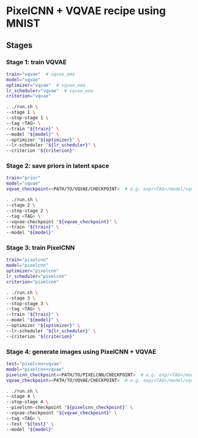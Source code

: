 # PixelCNN + VQVAE recipe using MNIST

## Stages

### Stage 1: train VQVAE

```sh
train="vqvae"  # vqvae_ema
model="vqvae"
optimizer="vqvae"  # vqvae_ema
lr_scheduler="vqvae"  # vqvae_ema
criterion="vqvae"

. ./run.sh \
--stage 1 \
--stop-stage 1 \
--tag <TAG> \
--train "${train}" \
--model "${model}" \
--optimizer "${optimizer}" \
--lr-scheduler "${lr_scheduler}" \
--criterion "${criterion}"
```

### Stage 2: save priors in latent space

```sh
train="prior"
model="vqvae"
vqvae_checkpoint=<PATH/TO/VQVAE/CHECKPOINT>  # e.g. exp/<TAG>/model/vqvae/last.pth

. ./run.sh \
--stage 2 \
--stop-stage 2 \
--tag <TAG> \
--vqvae-checkpoint "${vqvae_checkpoint}" \
--train "${train}" \
--model "${model}"
```

### Stage 3: train PixelCNN

```sh
train="pixelcnn"
model="pixelcnn"
optimizer="pixelcnn"
lr_scheduler="pixelcnn"
criterion="pixelcnn"

. ./run.sh \
--stage 3 \
--stop-stage 3 \
--tag <TAG> \
--train "${train}" \
--model "${model}" \
--optimizer "${optimizer}" \
--lr-scheduler "${lr_scheduler}" \
--criterion "${criterion}"
```


### Stage 4: generate images using PixelCNN + VQVAE

```sh
test="pixelcnn+vqvae"
model="pixelcnn+vqvae"
pixelcnn_checkpoint=<PATH/TO/PIXELCNN/CHECKPOINT>  # e.g. exp/<TAG>/model/pixelcnn/last.pth
vqvae_checkpoint=<PATH/TO/VQVAE/CHECKPOINT>  # e.g. exp/<TAG>/model/vqvae/last.pth

. ./run.sh \
--stage 4 \
--stop-stage 4 \
--pixelcnn-checkpoint "${pixelcnn_checkpoint}" \
--vqvae-checkpoint "${vqvae_checkpoint}" \
--tag <TAG> \
--test "${test}" \
--model "${model}"
```
